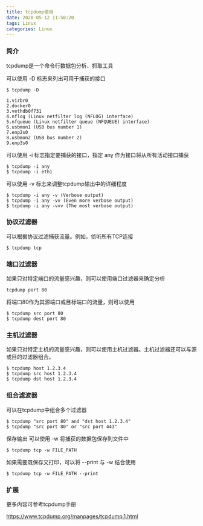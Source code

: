 ```yaml
---
title: tcpdump使用
date: 2020-05-12 11:50:20
tags: Linux
categories: Linux
---
```


### 简介

tcpdump是一个命令行数据包分析、抓取工具

可以使用 -D 标志来列出可用于捕获的接口
```
$ tcpdump -D
 
1.virbr0
2.docker0
3.vethdb0f731
4.nflog (Linux netfilter log (NFLOG) interface)
5.nfqueue (Linux netfilter queue (NFQUEUE) interface)
6.usbmon1 (USB bus number 1)
7.enp2s0
8.usbmon2 (USB bus number 2)
9.enp3s0
```


可以使用 -i 标志指定要捕获的接口，指定 any 作为接口将从所有活动接口捕获
```
$ tcpdump -i any
$ tcpdump -i eth1
```


可以使用 -v 标志来调整tcpdump输出中的详细程度
```
$ tcpdump -i any -v (Verbose output)
$ tcpdump -i any -vv (Even more verbose output)
$ tcpdump -i any -vvv (The most verbose output)
```



### 协议过滤器

可以根据协议过滤捕获流量。例如，侦听所有TCP连接

```
$ tcpdump tcp
```



### 端口过滤器

如果只对特定端口的流量感兴趣，则可以使用端口过滤器来确定分析

```
tcpdump port 80
```

将端口80作为其源端口或目标端口的流量，则可以使用
```
$ tcpdump src port 80
$ tcpdump dest port 80
```



### 主机过滤器

如果只对特定主机的流量感兴趣，则可以使用主机过滤器。主机过滤器还可以与源或目的过滤器组合。
```
$ tcpdump host 1.2.3.4
$ tcpdump src host 1.2.3.4
$ tcpdump dst host 1.2.3.4
```



### 组合滤波器

可以在tcpdump中组合多个过滤器

```
$ tcpdump "src port 80" and "dst host 1.2.3.4"
$ tcpdump "src port 80" or "src port 443"
```
保存输出
可以使用 -w 将捕获的数据包保存到文件中
```
$ tcpdump tcp -w FILE_PATH
```
如果需要既保存又打印，可以将 --print 与 -w 结合使用
```
$ tcpdump tcp -w FILE_PATH --print
```



### 扩展

更多内容可参考tcpdump手册

https://www.tcpdump.org/manpages/tcpdump.1.html
